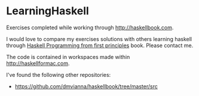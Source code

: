 # LearningHaskell
Exercises completed while working through http://haskellbook.com. 

I would love to compare my exercises solutions with others learning haskell through [Haskell Programming from first principles](http://haskellbook.com) book. Please contact me.

The code is contained in workspaces made within http://haskellformac.com.

I've found the following other repositories:
* https://github.com/dmvianna/haskellbook/tree/master/src
